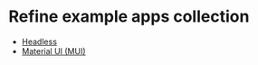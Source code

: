 # Refine example apps collection
 - [Headless](refineheadlessapp)
 - [Material UI (MUI)](refinemuiapp)  